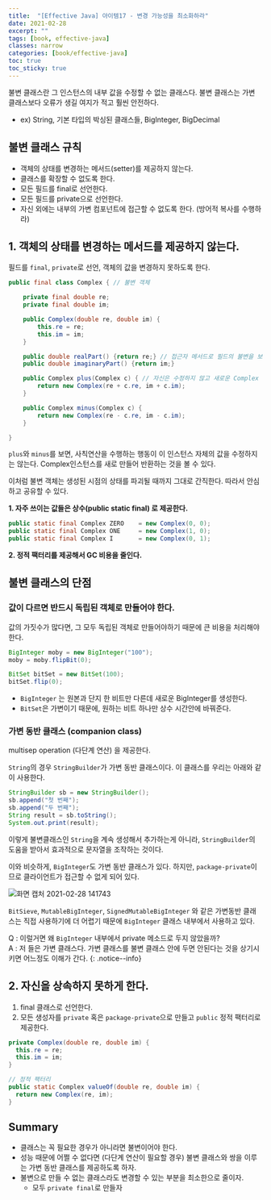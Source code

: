 ```yaml
---
title:  "[Effective Java] 아이템17 - 변경 가능성을 최소화하라"
date: 2021-02-28
excerpt: ""
tags: [book, effective-java]
classes: narrow
categories: [book/effective-java]
toc: true
toc_sticky: true
---
```


불변 클래스란 그 인스턴스의 내부 값을 수정할 수 없는 클래스다. 불변 클래스는 가변 클래스보다 오류가 생길 여지가 적고 훨씬 안전하다.
  - ex) String, 기본 타입의 박싱된 클래스들, BigInteger, BigDecimal

## 불변 클래스 규칙

- 객체의 상태를 변경하는 메서드(setter)를 제공하지 않는다.
- 클래스를 확장할 수 없도록 한다.
- 모든 필드를 final로 선언한다.
- 모든 필드를 private으로 선언한다.
- 자신 외에는 내부의 가변 컴포넌트에 접근할 수 없도록 한다. (방어적 복사를 수행하라)

## 1. 객체의 상태를 변경하는 메서드를 제공하지 않는다.

필드를 `final`, `private`로 선언, 객체의 값을 변경하지 못하도록 한다.

``` java
public final class Complex { // 불변 객체

	private final double re;
	private final double im;

	public Complex(double re, double im) {
		this.re = re;
		this.im = im;
	}

	public double realPart() {return re;} // 접근자 메서드로 필드의 불변을 보장한다.
	public double imaginaryPart() {return im;}

	public Complex plus(Complex c) { // 자신은 수정하지 않고 새로운 Complex 인스턴스를 만들어 반환한다.
		return new Complex(re + c.re, im + c.im);
	}

	public Complex minus(Complex c) {
		return new Complex(re - c.re, im - c.im);
	}

}
```

`plus`와 `minus`를 보면, 사칙연산을 수행하는 행동이 이 인스턴스 자체의 값을 수정하지는 않는다. Complex인스턴스를 새로 만들어 반환하는 것을 볼 수 있다.

이처럼 불변 객체는 생성된 시점의 상태를 파괴될 때까지 그대로 간직한다. 따라서 안심하고 공유할 수 있다.

**1. 자주 쓰이는 값들은 상수(public static final) 로 제공한다.**

``` java
public static final Complex ZERO 	= new Complex(0, 0);
public static final Complex ONE 	= new Complex(1, 0);
public static final Complex I 		= new Complex(0, 1);
```

**2. 정적 팩터리를 제공해서 GC 비용을 줄인다.**

## 불변 클래스의 단점

### 값이 다르면 반드시 독립된 객체로 만들어야 한다.

값의 가짓수가 많다면, 그 모두 독립된 객체로 만들어야하기 때문에 큰 비용을 처리해야 한다.

``` java
BigInteger moby = new BigInteger("100");
moby = moby.flipBit(0);

BitSet bitSet = new BitSet(100);
bitSet.flip(0);
```

- `BigInteger` 는 원본과 단지 한 비트만 다른데 새로운 BigInteger를 생성한다.
- `BitSet`은 가변이기 때문에, 원하는 비트 하나만 상수 시간안에 바꿔준다.

### 가변 동반 클래스 (companion class)

multisep operation (다단계 연산) 을 제공한다.

`String`의 경우 `StringBuilder`가 가변 동반 클래스이다. 이 클래스를 우리는 아래와 같이 사용한다.
``` java
StringBuilder sb = new StringBuilder();
sb.append("첫 번째");
sb.append("두 번째");
String result = sb.toString();
System.out.print(result);
```

이렇게 불변클래스인 `String`을 계속 생성해서 추가하는게 아니라, `StringBuilder`의 도움을 받아서 효과적으로 문자열을 조작하는 것이다.

이와 비슷하게, `BigInteger`도 가변 동반 클래스가 있다. 하지만, `package-private`이므로 클라이언트가 접근할 수 없게 되어 있다.

![화면 캡처 2021-02-28 141743](https://i.imgur.com/ho0jbjL.png)

`BitSieve`, `MutableBigInteger`, `SignedMutableBigInteger` 와 같은 가변동반 클래스는 직접 사용하기에 더 어렵기 때문에 `BigInteger` 클래스 내부에서 사용하고 있다.

Q : 이럴거면 왜 `BigInteger` 내부에서 private 메소드로 두지 않았을까? </br>
A : 저 들은 가변 클래스다. 가변 클래스를 불변 클래스 안에 두면 안된다는 것을 상기시키면 어느정도 이해가 간다.
{: .notice--info}

## 2. 자신을 상속하지 못하게 한다.

1. final 클래스로 선언한다.
2. 모든 생성자를 `private` 혹은 `package-private`으로 만들고 `public` 정적 팩터리로 제공한다.

``` java
private Complex(double re, double im) {
  this.re = re;
  this.im = im;
}

// 정적 팩터리
public static Complex valueOf(double re, double im) {
  return new Complex(re, im);
}
```

## Summary

- 클래스는 꼭 필요한 경우가 아니라면 불변이어야 한다.
- 성능 때문에 어쩔 수 없다면 (다단계 연산이 필요할 경우) 불변 클래스와 쌍을 이루는 가변 동반 클래스를 제공하도록 하자.
- 불변으로 만들 수 없는 클래스라도 변경할 수 있는 부분을 최소한으로 줄이자.
  - 모두 `private final`로 만들자
